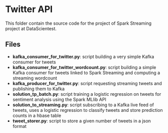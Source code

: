 # Twitter API
This folder contain the source code for the project of Spark Streaming project at DataScientest.

## Files
* <b>kafka_consumer_for_twitter.py</b>: script building a very simple Kafka consumer for tweets
* <b>kafka_consumer_for_twitter_wordcount.py</b>: script building a simple Kafka consumer for tweets linked to Spark Streaming and computing a streaming wordcount
* <b>kafka_producer_for_twitter.py</b>: script requesting streaming tweets and publishing them to Kafka 
* <b>solution_tp_batch.py</b>: script training a logistic regression on tweets for sentiment analysis using the Spark MLlib API
* <b>solution_to_streaming.py</b>: script subscribing to a Kafka live feed of tweets, uses a logistic regression to classify tweets and store prediction counts in a hbase table
* <b>tweet_storer.py</b>: script to store a given number of tweets in a json format 